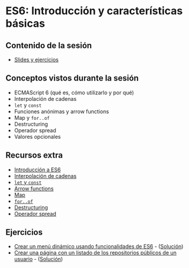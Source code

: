 # ES6: Introducción y características básicas

## Contenido de la sesión

- [Slides y ejercicios](http://slides.com/adalab/deck-2)

## Conceptos vistos durante la sesión

- ECMAScript 6 (qué es, cómo utilizarlo y por qué)
- Interpolación de cadenas
- `let` y `const`
- Funciones anónimas y arrow functions
- Map y `for..of`
- Destructuring
- Operador spread
- Valores opcionales

## Recursos extra

- [Introducción a ES6](http://exploringjs.com/es6/ch_about-es6.html)
- [Interpolación de cadenas](http://exploringjs.com/es6/ch_core-features.html#sec_from-str-concat-to-tmpl-lit)
- [`let` y `const`](http://exploringjs.com/es6/ch_core-features.html#sec_from-var-to-const)
- [Arrow functions](http://exploringjs.com/es6/ch_core-features.html#sec_from-func-expr-to-arrow-func)
- [Map](https://developer.mozilla.org/en/docs/Web/JavaScript/Reference/Global_Objects/Array/map)
- [`for..of`](http://exploringjs.com/es6/ch_core-features.html#sec_for-foreach-forof)
- [Destructuring](http://exploringjs.com/es6/ch_destructuring.html#sec_overview-destructuring)
- [Operador spread](http://exploringjs.com/es6/ch_core-features.html#sec_from-apply-to-spread)

## Ejercicios

- [Crear un menú dinámico usando funcionalidades de ES6](ejercicios/1_1_menu.md) - ([Solución](http://jsbin.com/dasuqoxaya/edit?js,output))
- [Crear una página con un listado de los repositorios públicos de un usuario](ejercicios/1_2_repositorios.md) - ([Solución](http://jsbin.com/rezojoleyo/2/edit?html,js))
